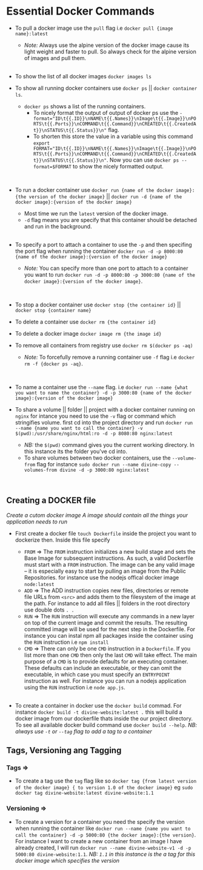 # Essential Docker Commands

- To pull a docker image use the `pull` flag i.e `docker pull {image name}:latest`
  - _Note:_ Always use the alpine  version of the docker image cause its light weight and faster to pull. So always check for the alpine version of images and pull them.

  <br>
- To show the list of all docker images `docker images ls`
- To show all running docker containers use `docker ps` || `docker container ls`.
  - `docker ps` shows a list of the running containers.
    - To nicely format the output of output of docker ps use the `-format="ID\t{{.ID}}\nNAME\t{{.Names}}\nImage\t{{.Image}}\nPORTS\t{{.Ports}}\nCOMMAND\t{{.Command}}\nCREATED\t{{.CreatedAt}}\nSTATUS\t{{.Status}}\n"` flag.
    - To shorten this store the value in a variable using this command `export FORMAT="ID\t{{.ID}}\nNAME\t{{.Names}}\nImage\t{{.Image}}\nPORTS\t{{.Ports}}\nCOMMAND\t{{.Command}}\nCREATED\t{{.CreatedAt}}\nSTATUS\t{{.Status}}\n"`. Now you can use `docker ps --format=$FORMAT` to show the nicely formatted output.
  
<br />

- To run a docker container use `docker run {name of the docker image}:{the version of the docker image}` || `docker run -d {name of the docker image}:{version of the docker image}`
  - Most time we run the `latest` version of the docker image.
  - `-d` flag means you are specify that this container should be detached and run in the background.  

  <br />
- To specify a port to attach a container to use the `-p` and then specifing the port flag when running the container `docker run -d -p 8000:80 {name of the docker image}:{version of the docker image}`
  - _Note:_ You can specify more than one port to attach to a container you want to run `docker run -d -p 8000:80 -p 3000:80 {name of the docker image}:{version of the docker image}`.

<br />

- To stop a docker container use `docker stop {the container id}` || `docker stop {container name}`
- To delete a container use `docker rm {the container id}`
- To delete a docker image `docker image rm {the image id}`
- To remove all containers from registry use `docker rm $(docker ps -aq)`

  - _Note:_ To forcefully remove a running container use `-f` flag i.e `docker rm -f {docker ps -aq}`.

<br />

- To name a container use the `--name` flag. i.e `docker run --name {what you want to name the container} -d -p 3000:80 {name of the docker image}:{version of the docker image}`

- To share a volume || folder || project with a docker container running on `nginx` for intance you need to use the `-v` flag or command which stringifies volume. first cd into the project directory and run `docker run --name {name you want to call the container} -v $(pwd):/usr/share/nginx/html:ro -d -p 8080:80 nginx:latest`
  - _NB:_ the `$(pwd)` command gives you the current working directory. In this instance its the folder you've cd into.
  - To share volumes between two docker containers, use the `--volume-from` flag for instance `sudo docker run --name divine-copy --volumes-from divine -d -p 3000:80 nginx:latest`
<br />

## Creating a DOCKER file

_Create a cutom docker image A image should contain all the things your application needs to run_

- First create a docker file ```touch Dockerfile``` inside the project you want to dockerize then. Inside this file specify
  - `FROM` => The ```FROM``` instruction initializes a new build stage and sets the Base Image for subsequent instructions. As such, a valid Dockerfile must start with a ```FROM``` instruction. The image can be any valid image – it is especially easy to start by pulling an image from the Public Repositories. for instance use the nodejs offical docker image `node:latest`
  - ```ADD``` => The ADD instruction copies new files, directories or remote file URLs from ```<src>``` and adds them to the filesystem of the image at the path. For instance to add all files || folders in the root directory use double dots ```. .```
  - ```RUN``` => The ```RUN``` instruction will execute any commands in a new layer on top of the current image and commit the results. The resulting committed image will be used for the next step in the Dockerfile. For instance you can instal npm all packages inside the container using the ```RUN``` instruction i.e ```npm install```
  - ```CMD``` => There can only be one ```CMD``` instruction in a ```Dockerfile```. If you list more than one ```CMD``` then only the last ```CMD``` will take effect. The main purpose of a ```CMD``` is to provide defaults for an executing container. These defaults can include an executable, or they can omit the executable, in which case you must specify an ```ENTRYPOINT``` instruction as well. For instance you can run a nodejs application using the `RUN` instruction i.e `node app.js`.
  
  <br />
- To create a container in docker use the `docker build` commad. For instance `docker build -t divine-website:latest .` this will build a docker image from our dockerfile thats inside the our project directory. To see all available docker build command use `docker build --help`. _NB: always use `-t` or `--tag` flag to add a tag to a container_

## Tags, Versioning ang Tagging

### Tags =>

- To create a tag use the `tag` flag like so `docker tag {from latest version of the docker image} { to version 1.0 of the docker image}` eg `sudo docker tag divine-website:latest divine-website:1.1`

### Versioning =>

- To create a version for a container you need the specify the version when running the container like `docker run --name {name you want to call the container} -d -p 5000:80 {the docker image}:{the version}`. For instance I want to create a new container from an image I have already created, I will run `docker run --name divine-website-v1 -d -p 5000:80 divine-website:1.1`. _NB: `1.1` in this instance is the a tag for this docker image which specifies the version_
